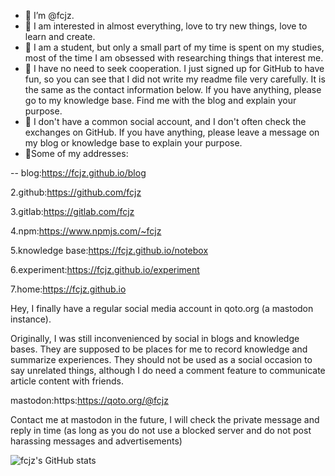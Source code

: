 - 📝 I’m @fcjz.
- 📑 I am interested in almost everything, love to try new things, love to learn and create.
- 📄 I am a student, but only a small part of my time is spent on my studies, most of the time I am obsessed with researching things that interest me.
- 📃 I have no need to seek cooperation. I just signed up for GitHub to have fun, so you can see that I did not write my readme file very carefully. It is the same as the contact information below. If you have anything, please go to my knowledge base. Find me with the blog and explain your purpose.
- 📰 I don't have a common social account, and I don't often check the exchanges on GitHub. If you have anything, please leave a message on my blog or knowledge base to explain your purpose.
- 📓Some of my addresses:

-- blog:https://fcjz.github.io/blog

2.github:https://github.com/fcjz

3.gitlab:https://gitlab.com/fcjz

4.npm:https://www.npmjs.com/~fcjz

5.knowledge base:https://fcjz.github.io/notebox

6.experiment:https://fcjz.github.io/experiment

7.home:https://fcjz.github.io

Hey, I finally have a regular social media account in qoto.org (a mastodon instance).

Originally, I was still inconvenienced by social in blogs and knowledge bases. They are supposed to be places for me to record knowledge and summarize experiences. They should not be used as a social occasion to say unrelated things, although I do need a comment feature to communicate article content with friends.

mastodon:https:https://qoto.org/@fcjz

Contact me at mastodon in the future, I will check the private message and reply in time (as long as you do not use a blocked server and do not post harassing messages and advertisements)

<!---
fcjz/fcjz is a ✨ special ✨ repository because its `README.md` (this file) appears on your GitHub profile.
You can click the Preview link to take a look at your changes.
--->
![fcjz's GitHub stats](https://github-readme-stats.vercel.app/api?username=fcjz&theme=graywhite&show_icons=true)
